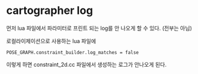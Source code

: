 # cartographer log

먼저 lua 파일에서 파라미터로 프린트 되는 log를 안 나오게 할 수 있다. (전부는 아님)  

로컬라이제이션으로 사용하는 lua 파일에 
```
POSE_GRAPH.constraint_builder.log_matches = false
```

이렇게 하면 constraint_2d.cc 파일에서 생성하는 로그가 안나오게 된다. 